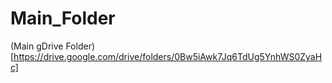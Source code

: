 # Main_Folder
(Main gDrive Folder)[https://drive.google.com/drive/folders/0Bw5iAwk7Jq6TdUg5YnhWS0ZyaHc]

